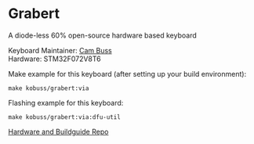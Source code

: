 # Grabert

A diode-less 60% open-source hardware based keyboard 

Keyboard Maintainer: [Cam Buss](https://github.com/camrbuss)  
Hardware: STM32F072V8T6

Make example for this keyboard (after setting up your build environment):

    make kobuss/grabert:via

Flashing example for this keyboard:

    make kobuss/grabert:via:dfu-util
    
[Hardware and Buildguide Repo](https://github.com/KoBussLLC/grabert-hardware)